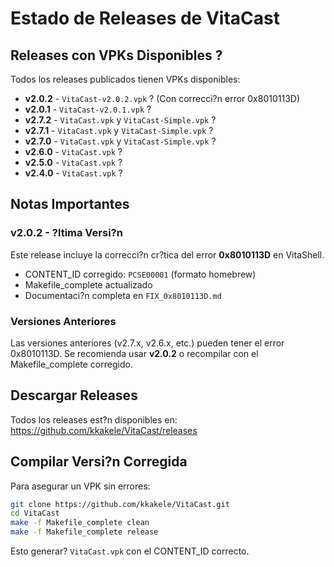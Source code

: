 # Estado de Releases de VitaCast

## Releases con VPKs Disponibles ?

Todos los releases publicados tienen VPKs disponibles:

- **v2.0.2** - `VitaCast-v2.0.2.vpk` ? (Con correcci?n error 0x8010113D)
- **v2.0.1** - `VitaCast-v2.0.1.vpk` ?
- **v2.7.2** - `VitaCast.vpk` y `VitaCast-Simple.vpk` ?
- **v2.7.1** - `VitaCast.vpk` y `VitaCast-Simple.vpk` ?
- **v2.7.0** - `VitaCast.vpk` y `VitaCast-Simple.vpk` ?
- **v2.6.0** - `VitaCast.vpk` ?
- **v2.5.0** - `VitaCast.vpk` ?
- **v2.4.0** - `VitaCast.vpk` ?

## Notas Importantes

### v2.0.2 - ?ltima Versi?n
Este release incluye la correcci?n cr?tica del error **0x8010113D** en VitaShell.
- CONTENT_ID corregido: `PCSE00001` (formato homebrew)
- Makefile_complete actualizado
- Documentaci?n completa en `FIX_0x8010113D.md`

### Versiones Anteriores
Las versiones anteriores (v2.7.x, v2.6.x, etc.) pueden tener el error 0x8010113D.
Se recomienda usar **v2.0.2** o recompilar con el Makefile_complete corregido.

## Descargar Releases

Todos los releases est?n disponibles en:
https://github.com/kkakele/VitaCast/releases

## Compilar Versi?n Corregida

Para asegurar un VPK sin errores:
```bash
git clone https://github.com/kkakele/VitaCast.git
cd VitaCast
make -f Makefile_complete clean
make -f Makefile_complete release
```

Esto generar? `VitaCast.vpk` con el CONTENT_ID correcto.
